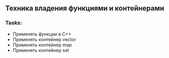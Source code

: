 ## Техника владения функциями и контейнерами

### Tasks:

* Применять функции в С++
* Применять контейнер vector
* Применять контейнер map
* Применять контейнер set
